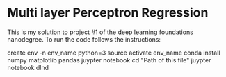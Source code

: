 # Multi layer Perceptron Regression
This is my solution to project #1 of the deep learning foundations nanodegree.
To run the code follows the instructions:

create env -n env_name python=3
source activate env_name
conda install numpy matplotlib pandas juypter notebook
cd "Path of this file"
juypter notebook dlnd
